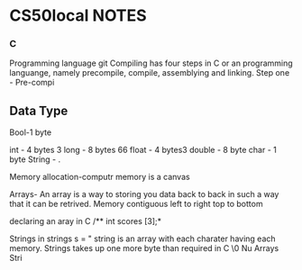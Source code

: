 # CS50local NOTES

### C 
Programming language git
  Compiling has four steps in C or an programming languange, namely precompile, compile, assemblying and linking.
  Step one
    - Pre-compi



## Data Type
Bool-1 byte

int - 4 bytes 3
long - 8 bytes 66
float - 4 bytes3
double - 8 byte
char - 1 byte
String - .

Memory allocation-computr memory is a canvas

Arrays- An array is a way to storing you data back to back in such a way that it can be retrived. Memory contiguous left to right top to bottom

declaring an aray in C
    /** int scores [3];*

Strings in
strings s = " string is an array with each charater having each memory.
Strings takes up one more byte than required in C \0 Nu
Arrays
Stri
